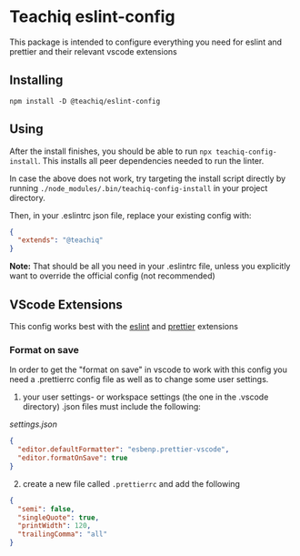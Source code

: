 # Teachiq eslint-config

This package is intended to configure everything you need for eslint and prettier and their relevant vscode extensions

## Installing

`npm install -D @teachiq/eslint-config`

## Using

After the install finishes, you should be able to run `npx teachiq-config-install`. This installs all peer dependencies needed to run the linter.

In case the above does not work, try targeting the install script directly by running `./node_modules/.bin/teachiq-config-install` in your project directory.

Then, in your .eslintrc json file, replace your existing config with:

```json
{
  "extends": "@teachiq"
}
```

**Note:** That should be all you need in your .eslintrc file, unless you explicitly want to override the official config (not recommended)

## VScode Extensions

This config works best with the [eslint](https://marketplace.visualstudio.com/items?itemName=dbaeumer.vscode-eslint) and [prettier](https://marketplace.visualstudio.com/items?itemName=esbenp.prettier-vscode) extensions

### Format on save

In order to get the "format on save" in vscode to work with this config you need a .prettierrc config file as well as to change some user settings.

1. your user settings- or workspace settings (the one in the .vscode directory) .json files must include the following:

_settings.json_

```json
{
  "editor.defaultFormatter": "esbenp.prettier-vscode",
  "editor.formatOnSave": true
}
```

2. create a new file called `.prettierrc` and add the following

```json
{
  "semi": false,
  "singleQuote": true,
  "printWidth": 120,
  "trailingComma": "all"
}
```
